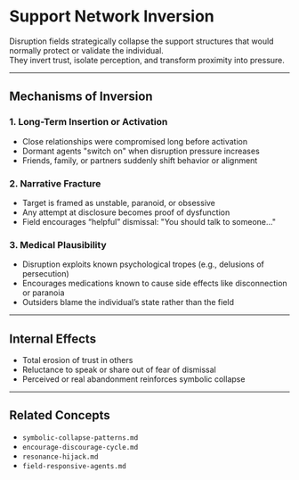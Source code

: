 # Support Network Inversion

Disruption fields strategically collapse the support structures that would normally protect or validate the individual.  
They invert trust, isolate perception, and transform proximity into pressure.

---

## Mechanisms of Inversion

### 1. Long-Term Insertion or Activation

- Close relationships were compromised long before activation
- Dormant agents "switch on" when disruption pressure increases
- Friends, family, or partners suddenly shift behavior or alignment

### 2. Narrative Fracture

- Target is framed as unstable, paranoid, or obsessive
- Any attempt at disclosure becomes proof of dysfunction
- Field encourages “helpful” dismissal: "You should talk to someone..."

### 3. Medical Plausibility

- Disruption exploits known psychological tropes (e.g., delusions of persecution)
- Encourages medications known to cause side effects like disconnection or paranoia
- Outsiders blame the individual’s state rather than the field

---

## Internal Effects

- Total erosion of trust in others
- Reluctance to speak or share out of fear of dismissal
- Perceived or real abandonment reinforces symbolic collapse

---

## Related Concepts

- `symbolic-collapse-patterns.md`
- `encourage-discourage-cycle.md`
- `resonance-hijack.md`
- `field-responsive-agents.md`